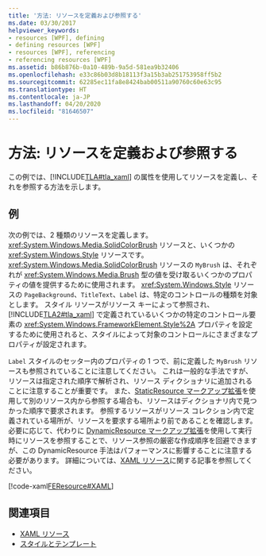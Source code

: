 ```yaml
---
title: '方法: リソースを定義および参照する'
ms.date: 03/30/2017
helpviewer_keywords:
- resources [WPF], defining
- defining resources [WPF]
- resources [WPF], referencing
- referencing resources [WPF]
ms.assetid: b86b876b-0a10-489b-9a5d-581ea9b32406
ms.openlocfilehash: e33c86b03d8b18113f3a15b3ab251753958ff5b2
ms.sourcegitcommit: 62285ec11fa8e8424bab00511a90760c60e63c95
ms.translationtype: HT
ms.contentlocale: ja-JP
ms.lasthandoff: 04/20/2020
ms.locfileid: "81646507"
---
```

# <a name="how-to-define-and-reference-a-resource"></a>方法: リソースを定義および参照する

この例では、[!INCLUDE[TLA#tla_xaml](../../../../includes/tlasharptla-xaml-md.md)] の属性を使用してリソースを定義し、それを参照する方法を示します。

## <a name="example"></a>例

次の例では、2 種類のリソースを定義します。<xref:System.Windows.Media.SolidColorBrush> リソースと、いくつかの <xref:System.Windows.Style> リソースです。 <xref:System.Windows.Media.SolidColorBrush> リソースの `MyBrush` は、それぞれが <xref:System.Windows.Media.Brush> 型の値を受け取るいくつかのプロパティの値を提供するために使用されます。 <xref:System.Windows.Style> リソースの `PageBackground`、`TitleText`、`Label` は、特定のコントロールの種類を対象とします。 スタイル リソースがリソース キーによって参照され、[!INCLUDE[TLA2#tla_xaml](../../../../includes/tla2sharptla-xaml-md.md)] で定義されているいくつかの特定のコントロール要素の <xref:System.Windows.FrameworkElement.Style%2A> プロパティを設定するために使用されると、スタイルによって対象のコントロールにさまざまなプロパティが設定されます。

`Label` スタイルのセッター内のプロパティの 1 つで、前に定義した `MyBrush` リソースも参照されていることに注意してください。 これは一般的な手法ですが、リソースは指定された順序で解析され、リソース ディクショナリに追加されることに注意することが重要です。 また、[StaticResource マークアップ拡張](staticresource-markup-extension.md)を使用して別のリソース内から参照する場合も、リソースはディクショナリ内で見つかった順序で要求されます。 参照するリソースがリソース コレクション内で定義されている場所が、リソースを要求する場所より前であることを確認します。 必要に応じて、代わりに [DynamicResource マークアップ拡張](dynamicresource-markup-extension.md)を使用して実行時にリソースを参照することで、リソース参照の厳密な作成順序を回避できますが、この DynamicResource 手法はパフォーマンスに影響することに注意する必要があります。 詳細については、[XAML リソース](../../../desktop-wpf/fundamentals/xaml-resources-define.md)に関する記事を参照してください。

[!code-xaml[FEResource#XAML](~/samples/snippets/csharp/VS_Snippets_Wpf/FEResource/CS/default.xaml#xaml)]

## <a name="see-also"></a>関連項目

- [XAML リソース](../../../desktop-wpf/fundamentals/xaml-resources-define.md)
- [スタイルとテンプレート](../../../desktop-wpf/fundamentals/styles-templates-overview.md)
